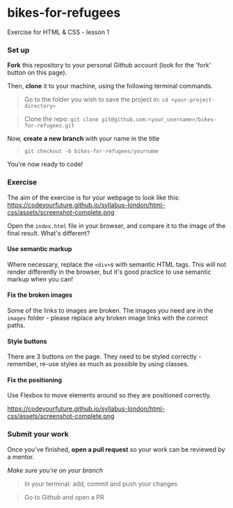 # bikes-for-refugees
Exercise for HTML & CSS - lesson 1

### Set up

**Fork** this repository to your personal Github account (look for the 'fork' button on this page).

Then, **clone** it to your machine, using the following terminal commands.

>Go to the folder you wish to save the project in:
`cd <your-project-directory>`

>Clone the repo:
`git clone git@github.com:<your_username>/bikes-for-refugees.git`

Now, **create a new branch** with your name in the title
>`git checkout -b bikes-for-refugees/yourname`

You're now ready to code!

### Exercise

The aim of the exercise is for your webpage to look like this: 
https://codeyourfuture.github.io/syllabus-london/html-css/assets/screenshot-complete.png

Open the `index.html` file in your browser, and compare it to the image of the final result. What's different?

#### Use semantic markup

Where necessary, replace the `<div>`s with semantic HTML tags. This will not render differently in the browser, but it's good practice to use semantic markup when you can!

#### Fix the broken images

Some of the links to images are broken. The images you need are in the `images` folder - please replace any broken image links with the correct paths.

#### Style buttons

There are 3 buttons on the page. They need to be styled correctly - remember, re-use styles as much as possible by using classes.

#### Fix the positioning

Use Flexbox to move elements around so they are positioned correctly.

https://codeyourfuture.github.io/syllabus-london/html-css/assets/screenshot-complete.png


### Submit your work

Once you've finished, **open a pull request** so your work can be reviewed by a mentor.

_Make sure you're on your branch_

> In your terminal: add, commit and push your changes

> Go to Github and open a PR

